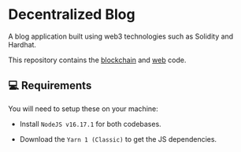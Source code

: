 # Decentralized Blog

A blog application built using web3 technologies such as Solidity and Hardhat.

This repository contains the [blockchain](blockchain/README.md) and [web](web/README.md) code.

## 💻 Requirements

You will need to setup these on your machine:

- Install `NodeJS v16.17.1` for both codebases.

- Download the `Yarn 1 (Classic)` to get the JS dependencies.

